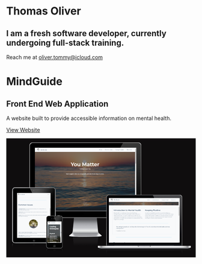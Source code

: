 # Thomas Oliver

## I am a fresh software developer, currently undergoing full-stack training.

Reach me at oliver.tommy@icloud.com

<be>

# MindGuide

## Front End Web Application

A website built to provide accessible information on mental health.

<a href="https://oliver-tommy.github.io/Mental-Health-Awareness/">View Website</a>

<img src="responsivity.png">
